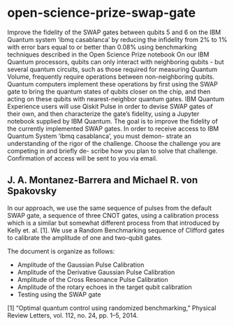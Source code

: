 # open-science-prize-swap-gate
Improve the fidelity of the SWAP gates between qubits 5 and 6 on the IBM Quantum system ‘ibmq casablanca’ by reducing the infidelity from 2% to 1% with error bars equal to or better than 0.08% using benchmarking techniques described in the Open Science Prize notebook On our IBM Quantum processors, qubits can only interact with neighboring qubits - but several quantum circuits, such as those required for measuring Quantum Volume, frequently require operations between non-neighboring qubits. Quantum computers implement these operations by first using the SWAP gate to bring the quantum states of qubits closer on the chip, and then acting on these qubits with nearest-neighbor quantum gates. IBM Quantum Experience users will use Qiskit Pulse in order to devise SWAP gates of their own, and then characterize the gate’s fidelity, using a Jupyter notebook supplied by IBM Quantum. The goal is to improve the fidelity of the currently implemented SWAP gates. In order to receive access to IBM Quantum System ’ibmq casablanca’, you must demon- strate an understanding of the rigor of the challenge. Choose the challenge you are competing in and briefly de- scribe how you plan to solve that challenge. Confirmation of access will be sent to you via email.

## J. A. Montanez-Barrera and Michael R. von Spakovsky
In our approach, we use the same sequence of pulses from the default SWAP gate, a sequence of three CNOT gates, using a calibration process which is a similar but somewhat different process from that introduced by Kelly et. al. [1]. We use a Random Benchmarking sequence of Clifford gates to calibrate the amplitude of one and two-qubit gates.

The document is organize as follows:

- Amplitude of the Gaussian Pulse Calibration
- Amplitude of the Derivative Gaussian Pulse Calibration
- Amplitude of the Cross Resonance Pulse Calibration
- Amplitude of the rotary echoes in the target qubit calibration
- Testing using the SWAP gate

[1] “Optimal quantum control using randomized benchmarking,” Physical Review Letters, vol. 112, no. 24, pp. 1–5, 2014.
